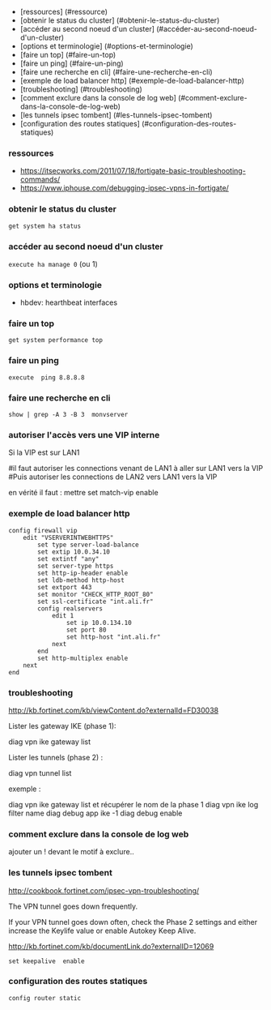 * [ressources] (#ressource)
* [obtenir le status du cluster] (#obtenir-le-status-du-cluster)
* [accéder au second noeud d'un cluster] (#accéder-au-second-noeud-d'un-cluster)
* [options et terminologie] (#options-et-terminologie)
* [faire un top] (#faire-un-top)
* [faire un ping] (#faire-un-ping)
* [faire une recherche en cli] (#faire-une-recherche-en-cli)
* [exemple de load balancer http] (#exemple-de-load-balancer-http)
* [troubleshooting] (#troubleshooting)
* [comment exclure dans la console de log web] (#comment-exclure-dans-la-console-de-log-web)
* [les tunnels ipsec tombent] (#les-tunnels-ipsec-tombent)
* [configuration des routes statiques] (#configuration-des-routes-statiques)



### ressources
* https://itsecworks.com/2011/07/18/fortigate-basic-troubleshooting-commands/
* https://www.iphouse.com/debugging-ipsec-vpns-in-fortigate/

### obtenir le status du cluster

`get system ha status`


### accéder au second noeud d'un cluster

`execute ha manage 0` (ou 1)

### options et terminologie

* hbdev: hearthbeat interfaces

### faire un top

`get system performance top`

### faire un ping

`execute  ping 8.8.8.8`

### faire une recherche en cli

`show | grep -A 3 -B 3  monvserver`

### autoriser l'accès vers une VIP interne

Si la VIP est sur LAN1

#il faut autoriser les connections venant de LAN1 à aller sur LAN1 vers la VIP
#Puis autoriser les connections de LAN2 vers LAN1 vers la VIP

en vérité il faut : mettre set match-vip enable 


### exemple de load balancer http

```
config firewall vip
    edit "VSERVERINTWEBHTTPS"
        set type server-load-balance
        set extip 10.0.34.10
        set extintf "any"
        set server-type https
        set http-ip-header enable
        set ldb-method http-host
        set extport 443
        set monitor "CHECK_HTTP_ROOT_80"
        set ssl-certificate "int.ali.fr"
        config realservers
            edit 1
                set ip 10.0.134.10
                set port 80
                set http-host "int.ali.fr"
            next
        end 
        set http-multiplex enable
    next
end
```
### troubleshooting

http://kb.fortinet.com/kb/viewContent.do?externalId=FD30038

Lister les  gateway IKE (phase 1):

diag vpn ike gateway list

Lister les tunnels (phase 2) :

diag vpn tunnel list

exemple :

diag vpn ike gateway list et récupérer le nom de la phase 1
diag vpn ike log filter name <phase1-name> 
diag debug app ike -1
diag debug enable


### comment exclure dans la console de log web
 
ajouter un ! devant le motif à exclure..

### les tunnels ipsec tombent

http://cookbook.fortinet.com/ipsec-vpn-troubleshooting/

The VPN tunnel goes down frequently.

If your VPN tunnel goes down often, check the Phase 2 settings and either increase the Keylife value or enable Autokey Keep Alive.

http://kb.fortinet.com/kb/documentLink.do?externalID=12069

`set keepalive  enable`

### configuration des routes statiques

`config router static`
